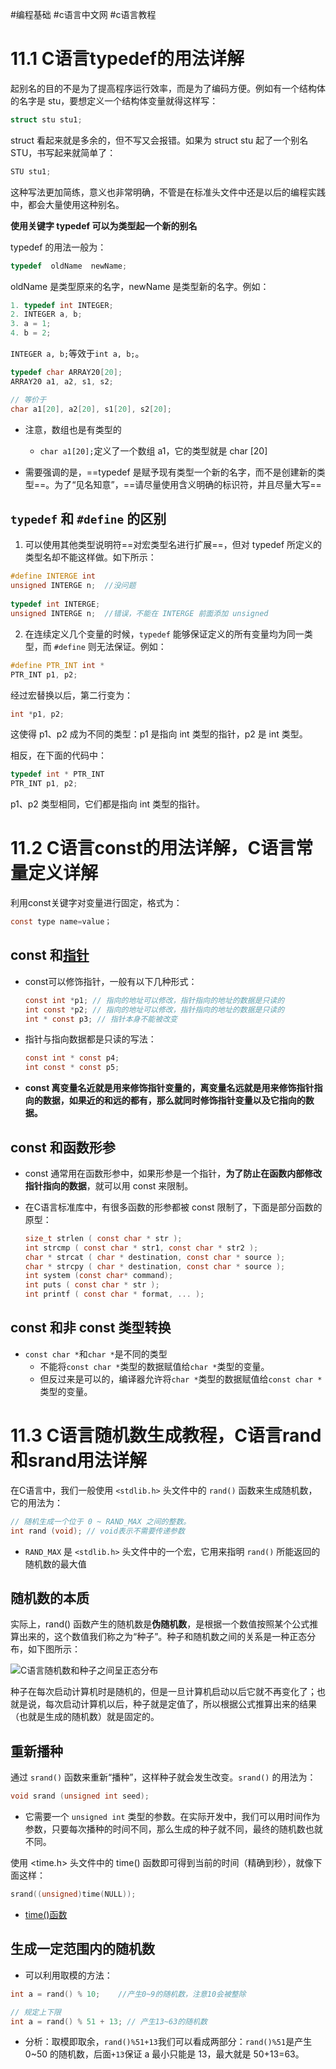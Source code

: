 #编程基础  #c语言中文网 #c语言教程 

# 11.1 C语言typedef的用法详解

起别名的目的不是为了提高程序运行效率，而是为了编码方便。例如有一个结构体的名字是 stu，要想定义一个结构体变量就得这样写：

```c
struct stu stu1;
```

struct 看起来就是多余的，但不写又会报错。如果为 struct stu 起了一个别名 STU，书写起来就简单了：

```c
STU stu1;
```

这种写法更加简练，意义也非常明确，不管是在标准头文件中还是以后的编程实践中，都会大量使用这种别名。

**使用关键字 typedef 可以为类型起一个新的别名**

typedef 的用法一般为：

```c
typedef  oldName  newName;
```

oldName 是类型原来的名字，newName 是类型新的名字。例如：
```c
1. typedef int INTEGER;
2. INTEGER a, b;
3. a = 1;
4. b = 2;
```

`INTEGER a, b;`等效于`int a, b;`。

```c
typedef char ARRAY20[20];
ARRAY20 a1, a2, s1, s2;

// 等价于
char a1[20], a2[20], s1[20], s2[20];
```
- 注意，数组也是有类型的
	- `char a1[20];`定义了一个数组 a1，它的类型就是 char [20]

- 需要强调的是，==typedef 是赋予现有类型一个新的名字，而不是创建新的类型==。为了“见名知意”，==请尽量使用含义明确的标识符，并且尽量大写==

## `typedef` 和 `#define` 的区别

1) 可以使用其他类型说明符==对宏类型名进行扩展==，但对 typedef 所定义的类型名却不能这样做。如下所示：

```c
#define INTERGE int  
unsigned INTERGE n;  //没问题  
  
typedef int INTERGE;  
unsigned INTERGE n;  //错误，不能在 INTERGE 前面添加 unsigned
```

  
2) 在连续定义几个变量的时候，`typedef` 能够保证定义的所有变量均为同一类型，而 `#define` 则无法保证。例如：

```c
#define PTR_INT int *  
PTR_INT p1, p2;
```

经过宏替换以后，第二行变为：

```c
int *p1, p2;
```

这使得 p1、p2 成为不同的类型：p1 是指向 int 类型的指针，p2 是 int 类型。  
  
相反，在下面的代码中：

```c
typedef int * PTR_INT  
PTR_INT p1, p2;
```

p1、p2 类型相同，它们都是指向 int 类型的指针。

# 11.2 C语言const的用法详解，C语言常量定义详解

利用const关键字对变量进行固定，格式为：

```c
const type name=value；
```

## const 和[指针](https://c.biancheng.net/c/80/)

- const可以修饰指针，一般有以下几种形式：
	```c
	const int *p1; // 指向的地址可以修改，指针指向的地址的数据是只读的
	int const *p2; // 指向的地址可以修改，指针指向的地址的数据是只读的
	int * const p3; // 指针本身不能被改变
	```

- 指针与指向数据都是只读的写法：
	```c
	const int * const p4;
	int const * const p5;
	```

- **const 离变量名近就是用来修饰指针变量的，离变量名远就是用来修饰指针指向的数据，如果近的和远的都有，那么就同时修饰指针变量以及它指向的数据。**

## const 和函数形参

- const 通常用在函数形参中，如果形参是一个指针，**为了防止在函数内部修改指针指向的数据**，就可以用 const 来限制。

- 在C语言标准库中，有很多函数的形参都被 const 限制了，下面是部分函数的原型：
	```c
	size_t strlen ( const char * str );
	int strcmp ( const char * str1, const char * str2 );
	char * strcat ( char * destination, const char * source );
	char * strcpy ( char * destination, const char * source );
	int system (const char* command);
	int puts ( const char * str );
	int printf ( const char * format, ... );
	```

## const 和非 const 类型转换

- `const char *`和`char *`是不同的类型
	- 不能将`const char *`类型的数据赋值给`char *`类型的变量。
	- 但反过来是可以的，编译器允许将`char *`类型的数据赋值给`const char *`类型的变量。

# 11.3 C语言随机数生成教程，C语言rand和srand用法详解

在C语言中，我们一般使用 `<stdlib.h>` 头文件中的 `rand()` 函数来生成随机数，它的用法为：

```c
// 随机生成一个位于 0 ~ RAND_MAX 之间的整数。
int rand (void); // void表示不需要传递参数
```

- `RAND_MAX` 是 `<stdlib.h>` 头文件中的一个宏，它用来指明 `rand()` 所能返回的随机数的最大值

## 随机数的本质

实际上，rand() 函数产生的随机数是**伪随机数**，是根据一个数值按照某个公式推算出来的，这个数值我们称之为“种子”。种子和随机数之间的关系是一种正态分布，如下图所示：  
  

![C语言随机数和种子之间呈正态分布](https://c.biancheng.net/uploads/allimg/190118/1-1Z11QAT9315.gif)

  
种子在每次启动计算机时是随机的，但是一旦计算机启动以后它就不再变化了；也就是说，每次启动计算机以后，种子就是定值了，所以根据公式推算出来的结果（也就是生成的随机数）就是固定的。

## 重新播种

通过 `srand()` 函数来重新“播种”，这样种子就会发生改变。`srand()` 的用法为：

```c
void srand (unsigned int seed);
```

- 它需要一个 `unsigned int` 类型的参数。在实际开发中，我们可以用时间作为参数，只要每次播种的时间不同，那么生成的种子就不同，最终的随机数也就不同。

使用 <time.h> 头文件中的 time() 函数即可得到当前的时间（精确到秒），就像下面这样：  

```c
srand((unsigned)time(NULL));
```
- [time()函数](https://cplusplus.com/reference/ctime/time/)

## 生成一定范围内的随机数

- 可以利用取模的方法：

```c
int a = rand() % 10;    //产生0~9的随机数，注意10会被整除

// 规定上下限
int a = rand() % 51 + 13; // 产生13~63的随机数
```

- 分析：取模即取余，`rand()%51+13`我们可以看成两部分：`rand()%51`是产生 0~50 的随机数，后面`+13`保证 a 最小只能是 13，最大就是 50+13=63。


